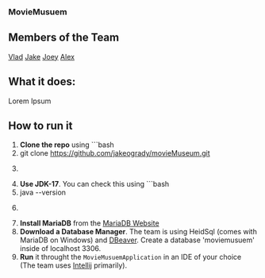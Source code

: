 ### MovieMusuem

## Members of the Team
[Vlad](https://github.com/vdflorea)
[Jake](https://github.com/jakeogrady)
[Joey](https://github.com/Joey-2134)
[Alex](https://github.com/AlexAi4)

## What it does:
Lorem Ipsum

## How to run it
1. **Clone the repo** using ```bash
2. git clone https://github.com/jakeogrady/movieMuseum.git
3. ```
4. **Use JDK-17**. You can check this using ```bash
5.  java --version
6.  ```. If it isn't version 17 go to [Oracle](https://www.oracle.com/java/technologies/javase/jdk17-archive-downloads.html).
7. **Install MariaDB** from the [MariaDB Website](https://mariadb.com/downloads/community/)
8. **Download a Database Manager**. The team is using HeidSql (comes with MariaDB on Windows) and [DBeaver](https://dbeaver.io/download/). Create a database 'moviemusuem' inside of localhost 3306.
9. **Run** it throught the `MovieMusuemApplication` in an IDE of your choice (The team uses [Intellij](https://www.jetbrains.com/idea/download/?section=linux) primarily).
